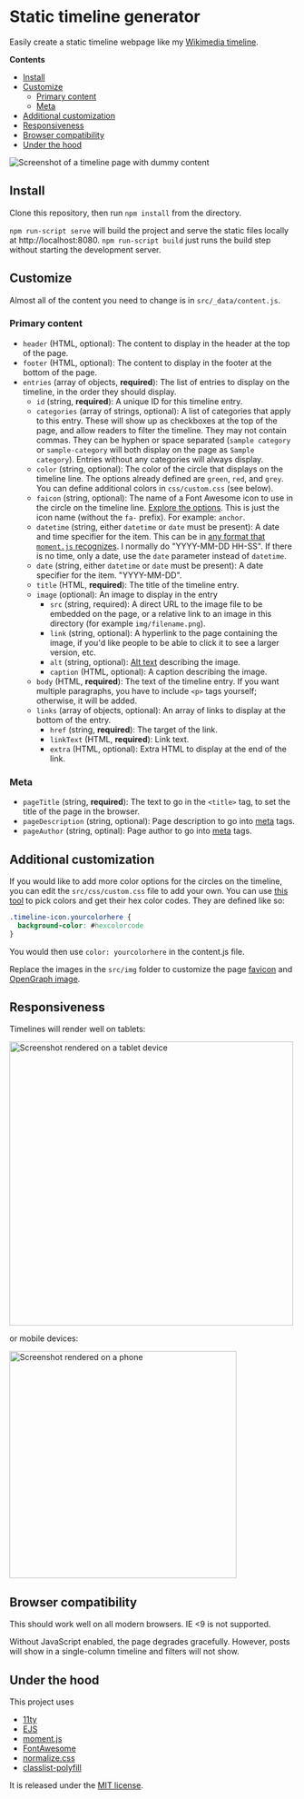 # Static timeline generator
Easily create a static timeline webpage like my [Wikimedia timeline](https://www.mollywhite.net/wikimedia-timeline/).

__Contents__
  * [Install](#install)
  * [Customize](#customize)
    + [Primary content](#primary-content)
    + [Meta](#meta)
  * [Additional customization](#additional-customization)
  * [Responsiveness](#responsiveness)
  * [Browser compatibility](#browser-compatibility)
  * [Under the hood](#under-the-hood)

![Screenshot of a timeline page with dummy content](docs/browser.png)

## Install
Clone this repository, then run `npm install` from the directory.

`npm run-script serve` will build the project and serve the static files locally at http://localhost:8080. `npm run-script build` just runs the build step without starting the development server.

## Customize

Almost all of the content you need to change is in `src/_data/content.js`.

### Primary content
* `header` (HTML, optional): The content to display in the header at the top of the page. 
* `footer` (HTML, optional): The content to display in the footer at the bottom of the page. 
* `entries` (array of objects, __required__): The list of entries to display on the timeline, in the order they should display.
  * `id` (string, __required__): A unique ID for this timeline entry.
  * `categories` (array of strings, optional): A list of categories that apply to this entry. These will show up as checkboxes at the top of the page, and allow readers to filter the timeline. They may not contain commas. They can be hyphen or space separated (`sample category` or `sample-category` will both display on the page as `Sample category`). Entries without any categories will always display.
  * `color` (string, optional): The color of the circle that displays on the timeline line. The options already defined are `green`, `red`, and `grey`. You can define additional colors in `css/custom.css` (see below).
  * `faicon` (string, optional): The name of a Font Awesome icon to use in the circle on the timeline line. [Explore the options](https://fontawesome.com/v5.15/icons?d=gallery&p=2&s=solid&m=free). This is just the icon name (without the `fa-` prefix). For example: `anchor`.
  * `datetime` (string, either `datetime` or `date` must be present): A date and time specifier for the item. This can be in [any format that `moment.js` recognizes](https://momentjs.com/docs/#/parsing/string/). I normally do "YYYY-MM-DD HH-SS". If there is no time, only a date, use the `date` parameter instead of `datetime`.
  * `date` (string, either `datetime` or `date` must be present): A date specifier for the item. "YYYY-MM-DD".
  * `title` (HTML, __required__): The title of the timeline entry.
  * `image` (optional): An image to display in the entry
    * `src` (string, required): A direct URL to the image file to be embedded on the page, or a relative link to an image in this directory (for example `img/filename.png`).
    * `link` (string, optional): A hyperlink to the page containing the image, if you'd like people to be able to click it to see a larger version, etc.
    * `alt` (string, optional): [Alt text](https://supercooldesign.co.uk/blog/how-to-write-good-alt-text) describing the image.
    * `caption` (HTML, optional): A caption describing the image.
  * `body` (HTML, __required__): The text of the timeline entry. If you want multiple paragraphs, you have to include `<p>` tags yourself; otherwise, it will be added.
  * `links` (array of objects, optional): An array of links to display at the bottom of the entry.
    * `href` (string, __required__): The target of the link.
    * `linkText` (HTML, __required__): Link text.
    * `extra` (HTML, optional): Extra HTML to display at the end of the link.

### Meta 
* `pageTitle` (string, __required__): The text to go in the `<title>` tag, to set the title of the page in the browser.
* `pageDescription` (string, optional): Page description to go into [meta](https://www.w3schools.com/tags/tag_meta.asp) tags.
* `pageAuthor` (string, optinal): Page author to go into [meta](https://www.w3schools.com/tags/tag_meta.asp) tags.

## Additional customization
If you would like to add more color options for the circles on the timeline, you can edit the `src/css/custom.css` file to add your own. You can use [this tool](https://htmlcolorcodes.com/) to pick colors and get their hex color codes. They are defined like so:

```css
.timeline-icon.yourcolorhere {
  background-color: #hexcolorcode
}
```

You would then use `color: yourcolorhere` in the content.js file.

Replace the images in the `src/img` folder to customize the page [favicon](https://blog.hubspot.com/website/what-is-a-favicon) and [OpenGraph image](https://blog.hubspot.com/marketing/open-graph-tags-facebook-twitter-linkedin).

## Responsiveness
Timelines will render well on tablets:

<img src="docs/tablet.png" alt="Screenshot rendered on a tablet device" width="500"/>

or mobile devices:

<img src="docs/phone.png" alt="Screenshot rendered on a phone" width="400"/>

## Browser compatibility
This should work well on all modern browsers. IE <9 is not supported.

Without JavaScript enabled, the page degrades gracefully. However, posts will show in a single-column timeline and filters will not show.

## Under the hood
This project uses
* [11ty](https://www.11ty.dev)
* [EJS](https://ejs.co/)
* [moment.js](https://momentjs.com/)
* [FontAwesome](https://fontawesome.com/)
* [normalize.css](https://github.com/necolas/normalize.css)
* [classlist-polyfill](https://github.com/eligrey/classList.js)

It is released under the [MIT license](https://github.com/molly/static-timeline-generator/blob/main/LICENSE).